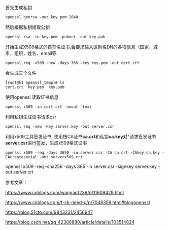 首先生成私钥

```shell script
openssl genrsa -out key.pem 2048
```
然后根据私钥提取公钥

```shell script
openssl rsa -in key.pem -pubout -out key.pub
```

开始生成X509格式的自签名证书,会要求输入区别名DN的各项信息（国家，城市，组织，姓名，email等.

```shell script
openssl req -x509 -new -days 365 -key key.pem -out cert.crt
```

会生成三个文件
```shell script
[root@k1 openssl_temp]# ls
cert.crt  key.pem  key.pub
```

使用openssl 读取证书信息
```shell script
openssl x509 -in cert.crt -noout -text
```

利用私钥生成证书请求csr
```shell script
openssl req -new -key server.key -out server.csr
```

利用x509工具签发证书, 使用根CA证书**ca.crt**和私钥**ca.key**对"请求签发证书**server.csr**进行签发，生成x509格式证书

```shell script
openssl x509 -req -days 3650 -in server.csr -CA ca.crt -CAkey ca.key -CAcreateserial -out serverx509.crt
```

openssl x509 -req -sha256 -days 365 -in server.csr -signkey server.key -out server.crt


参考文章：

https://www.cnblogs.com/wangao1236/p/11609429.html

https://www.cnblogs.com/f-ck-need-u/p/7048359.html#blogopenssl

https://blog.51cto.com/9843231/2456947

https://blog.csdn.net/qq_42388880/article/details/103514824